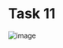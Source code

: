 # Task 11

![image](https://github.com/user-attachments/assets/038fbd12-895f-40ca-a33d-10134af06b04)
